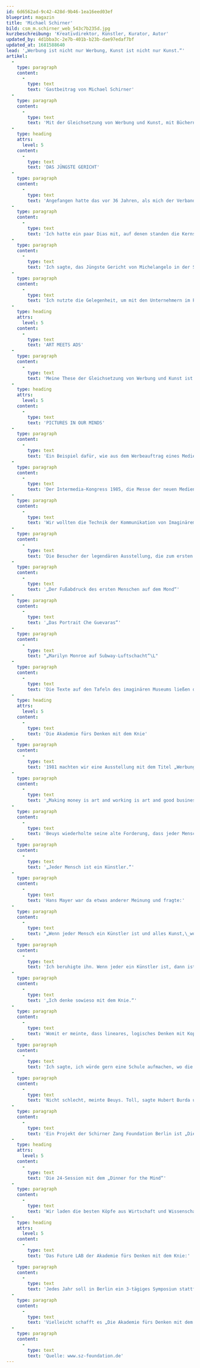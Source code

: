 ```yaml
---
id: 6d6562ad-9c42-428d-9b46-1ea16eed03ef
blueprint: magazin
title: 'Michael Schirner'
bild: csm_m.schirner_web_543c7b235d.jpg
kurzbeschreibung: 'Kreativdirektor, Künstler, Kurator, Autor'
updated_by: 4d1bba3c-2e7b-401b-b23b-dae97edaf7bf
updated_at: 1681588640
lead: '„Werbung ist nicht nur Werbung, Kunst ist nicht nur Kunst.“'
artikel:
  -
    type: paragraph
    content:
      -
        type: text
        text: 'Gastbeitrag von Michael Schirner'
  -
    type: paragraph
    content:
      -
        type: text
        text: 'Mit der Gleichsetzung von Werbung und Kunst, mit Büchern wie „Werbung ist Kunst”, Ausstellungen wie „Art meets Ads“, Kampagnen wie „schreIBMaschinen“, Medienkunstserien wie „Pictures in our Minds“ habe ich mich für die Überwindung der Grenzen zwischen angewandter und freier Kunst eingesetzt und bewiesen, dass die besten Ideen der Werbung aus der Kunst kommen und die besten Ideen der Kunst aus der Werbung.'
  -
    type: heading
    attrs:
      level: 5
    content:
      -
        type: text
        text: 'DAS JÜNGSTE GERICHT'
  -
    type: paragraph
    content:
      -
        type: text
        text: 'Angefangen hatte das vor 36 Jahren, als mich der Verband der Plakatunternehmen eingeladen hatte, auf seiner Jahreshauptversammlung in Stuttgart einen Vortrag vor 800 Leuten aus Werbung, Marketing und Medien zu halten. Mit einem Exkurs in die Kunstgeschichte erfand ich die Werbung neu und schrieb ein bisschen Werbegeschichte.'
  -
    type: paragraph
    content:
      -
        type: text
        text: 'Ich hatte ein paar Dias mit, auf denen standen die Kernsätze meines Vortrags. Zu jedem Dia erzählte ich ein bisschen. Auf dem ersten stand der Satz, der im Publikum – dann in der gesamten Werbebranche und in den Medien – einen lustvollen Schmerzensschrei auslöste: „Werbung ist Kunst.“ Ich wechselte das Dia und da stand: „Konrad Henkel ist Julius der Zweite.“ Das war etwas übertrieben, denn Henkel war nun wirklich nicht für die Schönheit der deutschen Werbung bekannt. Das überging ich, indem ich verkündete, Männer wie Konrad Henkel spielten heute die Rolle, die Julius der Zweite, Giuliano de’ Medici und Francesco Sforza in der Renaissance gespielt hatten. Die Adligen und Kirchenfürsten der Vergangenheit sind heute die Wirtschaftsfürsten, die Mäzene, die Werbekünstler beauftragen, die Größe, die Klugheit und die Taten der Unternehmen für alle Welt sichtbar darzustellen. Und da die Taten der Fürsten heute ihre Produkte sind, und das Mittel, die Produkte kunstvoll auszudrücken, die Werbung, ist Werbung als Mittel der Selbstdarstellung der Wirtschaftsfürsten an die Stelle der Kunst getreten.'
  -
    type: paragraph
    content:
      -
        type: text
        text: 'Ich sagte, das Jüngste Gericht von Michelangelo in der Sixtinischen Kapelle sei heute der außen knusprige, innen zarte Kartoffelpuffer von Pfanni und zeigte das Dia mit der Abbildung unseres Pfanni-Großflächenplakats mit dem riesigen Kartoffelpuffer und der Überschrift: Das jüngste Gericht.'
  -
    type: paragraph
    content:
      -
        type: text
        text: 'Ich nutzte die Gelegenheit, um mit den Unternehmern im Publikum ein wenig ins Gericht zu gehen; ich wollte ihnen angesichts des knusprigen Kartoffelpuffers Appetit machen auf ihre Rolle als Fürsten, die sich fürstlich verhalten, wenn es um ihre Werbung geht. Ich forderte sie auf: „Begreifen Sie, dass Ihre Werbung Ihre Kunst ist, dass Sie der Mäzen Ihrer Werbekunst sind, dass diese Kunst Ihre Größe, Ihre Intelligenz, Ihre Sensibilität ausdrückt, dass sie Ihr Denkmal ist, Ihr Petersdom.“ Und den Artdirectoren rief ich zu: „Begreift, dass Ihr die Raffaels von heute seid und Eure Plakate, Anzeigen, Filme die Skulpturen und Paläste des Jahrhunderts.“'
  -
    type: heading
    attrs:
      level: 5
    content:
      -
        type: text
        text: 'ART MEETS ADS'
  -
    type: paragraph
    content:
      -
        type: text
        text: 'Meine These der Gleichsetzung von Werbung und Kunst ist zur erfolgreichen Strategie von Wirtschaft und Kunst geworden. Dass Werbung nicht nur Werbung ist und Kunst nicht nur Kunst, sondern beide sich auf der Ebene der Ästhetik und Kommunikation treffen, haben wir 1991 in der Ausstellung „Art meets Ads“ in der Düsseldorfer Kunsthalle gezeigt. Jürgen Harten, der Direktor der Kunsthalle, und ich kuratierten für die Ausstellung Arbeiten von internationalen renommierten Künstlern, deren Werke der Werbung sehr nahe kommen, sowie Arbeiten von Werbekreativen, die den Werken der Künstler ebenbürtig sind. In der Ausstellung hingen Kunstwerke neben Plakaten internationaler Kampagnen: zum Beispiel Benetton neben Jeff Koons neben Lucky Strike neben Damien Hirst neben Milka neben Martin Kippenberger neben Camel neben Jenny Holzer etc.'
  -
    type: heading
    attrs:
      level: 5
    content:
      -
        type: text
        text: 'PICTURES IN OUR MINDS'
  -
    type: paragraph
    content:
      -
        type: text
        text: 'Ein Beispiel dafür, wie aus dem Werbeauftrag eines Medienunternehmens eine Serie von Medienkunstwerken wurde, die ständig aktualisiert bis heute in Museen und Galerien ausgestellt und verkauft wird, sind meine Bilder der Serie “Pictures in our Minds”.'
  -
    type: paragraph
    content:
      -
        type: text
        text: 'Der Intermedia-Kongress 1985, die Messe der neuen Medien in Hamburg, war der Anlass. Hier wollte das Magazin STERN ein Zeichen setzen und die Kraft und Überlegenheit des gedruckten Mediums exemplarisch demonstrieren. Für die Demonstration des Printmediums galt es, ein Ausstellungskonzept zu finden, eine Form der Präsentation für die stärksten Bilder, die je in Zeitschriften und Zeitungen veröffentlicht wurden. Uns war klar, dass es nicht damit getan war, die bekannten Bilder in einer Fotoausstellung nebeneinander zu hängen.'
  -
    type: paragraph
    content:
      -
        type: text
        text: 'Wir wollten die Technik der Kommunikation von Imaginärem in der Kunst auf die Spitze treiben, indem wir uns weit entfernten von Referenzen auf Außenliegendes, uns stattdessen auf das Innere des Betrachters, seine Fantasie- und Gedankenarbeit beziehen. Wir machten den Betrachter zu seinem Medium: Die Hardware ist sein Gehirn, die Software seine Imagination, auf seiner Festplatte sind alle Bilder, die in seinem Kopf gespeichert sind. Deshalb gaben wir dem Projekt den Titel „Pictures in our Minds“.'
  -
    type: paragraph
    content:
      -
        type: text
        text: 'Die Besucher der legendären Ausstellung, die zum ersten Mal in den Hamburger Messehallen gezeigt wurde, betraten eine Fotoausstellung ohne Fotos. Statt der Bilder sahen sie schwarze Tafeln, auf denen in weißer Schrift die Beschreibungen bekannter Fotos zu lesen sind.'
  -
    type: paragraph
    content:
      -
        type: text
        text: '„Der Fußabdruck des ersten Menschen auf dem Mond“'
  -
    type: paragraph
    content:
      -
        type: text
        text: '„Das Portrait Che Guevaras“'
  -
    type: paragraph
    content:
      -
        type: text
        text: "„Marilyn Monroe auf Subway-Luftschacht“\L"
  -
    type: paragraph
    content:
      -
        type: text
        text: 'Die Texte auf den Tafeln des imaginären Museums ließen die Bilder in den Köpfen der Betrachter entstehen. Hier war nur noch die Imagination des Betrachters gefordert, das Schwarze der Tafeln aufzuhellen. Das ist die Kunst der Zukunft: Das Bild muss es aushalten können, ganz in der Imagination zu verschwinden. Der Text, und vor allem der Autor, müssen dasselbe aushalten können.'
  -
    type: heading
    attrs:
      level: 5
    content:
      -
        type: text
        text: 'Die Akademie fürs Denken mit dem Knie'
  -
    type: paragraph
    content:
      -
        type: text
        text: '1981 machten wir eine Ausstellung mit dem Titel „Werbung als Kunst“. Joseph Beuys kam zur Ausstellungseröffnung in die Galerie von Hans Mayer in Düsseldorf. Später auch Andy Warhol. Eine hochkarätige Jury hatte die besten Kampagnen für die Ausstellung ausgesucht. Beuys signierte unser Plakat mit dem Wort schreIBMaschinen. Und auf unsere Anzeige für Hubert Burdas BUNTE schrieb er: „Hubert muss kommen“. Ich rief Burda an und am nächsten Tag trafen wir uns alle in der Ausstellung: Beuys, Burda, Warhol, Hans Mayer und ich. Warhol war begeistert von den ausgestellten Anzeigen und Plakaten und zitierte aus seiner Philosophy from A to B and Back Again:'
  -
    type: paragraph
    content:
      -
        type: text
        text: '„Making money is art and working is art and good business is the best art.“'
  -
    type: paragraph
    content:
      -
        type: text
        text: 'Beuys wiederholte seine alte Forderung, dass jeder Mensch die Chance haben sollte, wie ein Künstler zu arbeiten:'
  -
    type: paragraph
    content:
      -
        type: text
        text: '„Jeder Mensch ist ein Künstler.“'
  -
    type: paragraph
    content:
      -
        type: text
        text: 'Hans Mayer war da etwas anderer Meinung und fragte:'
  -
    type: paragraph
    content:
      -
        type: text
        text: "„Wenn jeder Mensch ein Künstler ist und alles Kunst,\_wo ist dann der Unterschied?“"
  -
    type: paragraph
    content:
      -
        type: text
        text: 'Ich beruhigte ihn. Wenn jeder ein Künstler ist, dann ist der Unterschied der: Entweder ist er ein Künstler, der gute Kunst macht, oder einer, der keine gute Kunst macht. Gute Künstler denken und arbeiten anders als die anderen. Darauf Beuys:'
  -
    type: paragraph
    content:
      -
        type: text
        text: '„Ich denke sowieso mit dem Knie.“'
  -
    type: paragraph
    content:
      -
        type: text
        text: 'Womit er meinte, dass lineares, logisches Denken mit Kopf oder Gehirn der Komplexität des künstlerischen Denkens nicht entspräche. Deshalb denken gute Künstler kreuz und quer und um die Ecke. Und das gehe nur mit dem Knie.'
  -
    type: paragraph
    content:
      -
        type: text
        text: 'Ich sagte, ich würde gern eine Schule aufmachen, wo die besten Künstler und Denker das künstlerische Denken von Führungskräften fördern. Und ich fragte Beuys, wie er den Namen finde: Die Akademie fürs Denken mit dem Knie.'
  -
    type: paragraph
    content:
      -
        type: text
        text: 'Nicht schlecht, meinte Beuys. Toll, sagte Hubert Burda und riet mir, dafür eine Stiftung ins Leben zu rufen. 2012 gründeten wir die gemeinnützige Schirner Zang Foundation Berlin. Zweck der Foundation ist die Förderung von Kunst und Kultur, Wissenschaft und Forschung, Bildung und Erziehung sowie dem internationalen Kulturaustausch. Diesen Zweck verwirklicht die Foundation insbesondere durch die Beschaffung und Weiterleitung von Mitteln für ihre Förderprojekte.'
  -
    type: paragraph
    content:
      -
        type: text
        text: 'Ein Projekt der Schirner Zang Foundation Berlin ist „Die Akademie fürs Denken mit dem Knie“. Hier sind einige Programmbeispiele:'
  -
    type: heading
    attrs:
      level: 5
    content:
      -
        type: text
        text: 'Die 24-Session mit dem „Dinner for the Mind“'
  -
    type: paragraph
    content:
      -
        type: text
        text: 'Wir laden die besten Köpfe aus Wirtschaft und Wissenschaft für 24 Stunden zusammen mit begnadeten hochbegabten Künstlern und inspirierenden Meisterdenkern zum „Dinner for the Mind“; in 24 Stunden werden sich Denken, Fühlen und Handeln der Gäste kategorisch verändern: Sie werden lernen, mit dem Knie zu denken, sie werden die Welt mit anderen Augen sehen, sie werden auf Ideen kommen, die die Welt verändern, sie werden erleben, dass nichts unmöglich ist und alles geht, wenn es geht.'
  -
    type: heading
    attrs:
      level: 5
    content:
      -
        type: text
        text: 'Das Future LAB der Akademie fürs Denken mit dem Knie:'
  -
    type: paragraph
    content:
      -
        type: text
        text: 'Jedes Jahr soll in Berlin ein 3-tägiges Symposiun stattfinden: das Future LAB, eine Zukunftswerkstatt für die interdisziplinäre, interkulturelle, internationale Arbeit an Forschungs- und Entwicklungsprojekten. Im LAB arbeiten Künstler und Denker mit Experten aus Wirtschaft und Wissenschaft an Lösungen für die Verbesserung der Welt von morgen. Die Ergebnisse der LABs werden in Vorträgen und Podiumsdiskussionen, Ausstellungen und Publikationen vorgestellt. Im LAB der Akademie fürs Denken mit den Knie lernen Nicht-Künstler von Künstlern und umgekehrt.'
  -
    type: paragraph
    content:
      -
        type: text
        text: 'Vielleicht schafft es „Die Akademie fürs Denken mit dem Knie“, dass es in Zukunft nicht nur mehr Werbung gibt, die gute Kunst ist, sondern dass unsere Welt etwas schöner, angenehmer und besser wird.'
  -
    type: paragraph
    content:
      -
        type: text
        text: 'Quelle: www.sz-foundation.de'
---
```

